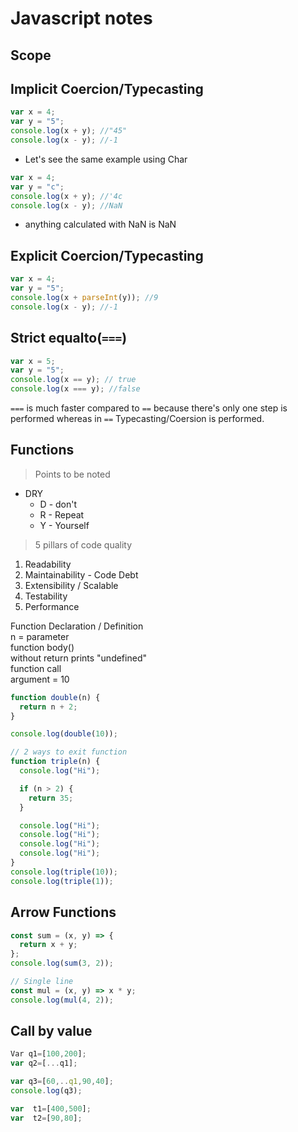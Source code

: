# Javascript notes

## Scope

## Implicit Coercion/Typecasting

```js
var x = 4;
var y = "5";
console.log(x + y); //"45"
console.log(x - y); //-1
```

- Let's see the same example using Char

```js
var x = 4;
var y = "c";
console.log(x + y); //'4c
console.log(x - y); //NaN
```

- anything calculated with NaN is NaN

## Explicit Coercion/Typecasting

```js
var x = 4;
var y = "5";
console.log(x + parseInt(y)); //9
console.log(x - y); //-1
```

## Strict equalto(`===`)

```js
var x = 5;
var y = "5";
console.log(x == y); // true
console.log(x === y); //false
```

`===` is much faster compared to `==` because there's only one step is performed whereas in `==` Typecasting/Coersion is performed.

## Functions

> Points to be noted

- DRY
  - D - don't
  - R - Repeat
  - Y - Yourself

> 5 pillars of code quality

1. Readability
2. Maintainability - Code Debt
3. Extensibility / Scalable
4. Testability
5. Performance

Function Declaration / Definition  
n = parameter  
function body()  
without return prints "undefined"  
function call  
argument = 10

```js
function double(n) {
  return n + 2;
}

console.log(double(10));

// 2 ways to exit function
function triple(n) {
  console.log("Hi");

  if (n > 2) {
    return 35;
  }

  console.log("Hi");
  console.log("Hi");
  console.log("Hi");
  console.log("Hi");
}
console.log(triple(10));
console.log(triple(1));
```

## Arrow Functions

```js
const sum = (x, y) => {
  return x + y;
};
console.log(sum(3, 2));

// Single line
const mul = (x, y) => x * y;
console.log(mul(4, 2));
```

## Call by value

```js
Var q1=[100,200];
var q2=[...q1];

var q3=[60,..q1,90,40];
console.log(q3);

var  t1=[400,500];
var  t2=[90,80];
```
